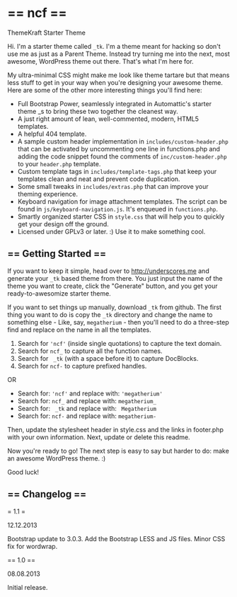 == ncf ==
=========

ThemeKraft Starter Theme


Hi. I'm a starter theme called `_tk`. I'm a theme meant for hacking so don't use me as just as a Parent Theme. Instead try turning me into the next, most awesome, WordPress theme out there. That's what I'm here for.

My ultra-minimal CSS might make me look like theme tartare but that means less stuff to get in your way when you're designing your awesome theme. Here are some of the other more interesting things you'll find here:

* Full Bootstrap Power, seamlessly integrated in Automattic's starter theme _s to bring these two together the cleanest way.
* A just right amount of lean, well-commented, modern, HTML5 templates.
* A helpful 404 template.
* A sample custom header implementation in `includes/custom-header.php` that can be activated by uncommenting one line in functions.php and adding the code snippet found the comments of `inc/custom-header.php` to your `header.php` template.
* Custom template tags in `includes/template-tags.php` that keep your templates clean and neat and prevent code duplication.
* Some small tweaks in `includes/extras.php` that can improve your theming experience.
* Keyboard navigation for image attachment templates. The script can be found in `js/keyboard-navigation.js`. It's enqueued in `functions.php`.
* Smartly organized starter CSS in `style.css` that will help you to quickly get your design off the ground.
* Licensed under GPLv3 or later. :) Use it to make something cool.

== Getting Started ==
---------------------

If you want to keep it simple, head over to http://underscores.me and generate your `_tk` based theme from there. You just input the name of the theme you want to create, click the "Generate" button, and you get your ready-to-awesomize starter theme.

If you want to set things up manually, download `_tk` from github. The first thing you want to do is copy the `_tk` directory and change the name to something else - Like, say, `megatherium` - then you'll need to do a three-step find and replace on the name in all the templates.

1. Search for `'ncf'` (inside single quotations) to capture the text domain.
2. Search for `ncf_` to capture all the function names.
3. Search for <code>&nbsp;_tk</code> (with a space before it) to capture DocBlocks.
4. Search for `ncf-` to capture prefixed handles.

OR

* Search for: `'ncf'` and replace with: `'megatherium'`
* Search for: `ncf_` and replace with: `megatherium_`
* Search for: <code>&nbsp;_tk</code> and replace with: <code>&nbsp;Megatherium</code>
* Search for: `ncf-` and replace with: `megatherium-`

Then, update the stylesheet header in style.css and the links in footer.php with your own information. Next, update or delete this readme.

Now you're ready to go! The next step is easy to say but harder to do: make an awesome WordPress theme. :)

Good luck!


== Changelog ==
---------------

= 1.1 =

12.12.2013

Bootstrap update to 3.0.3.
Add the Bootstrap LESS and JS files.
Minor CSS fix for wordwrap.

== 1.0 ==

08.08.2013

Initial release.


